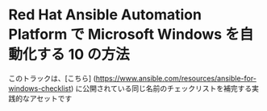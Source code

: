 # Red Hat Ansible Automation Platform で Microsoft Windows を自動化する 10 の方法

このトラックは、[こちら] (https://www.ansible.com/resources/ansible-for-windows-checklist) に公開されている同じ名前のチェックリストを補完する実践的なアセットです

